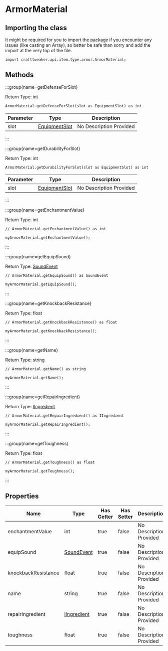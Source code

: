 # ArmorMaterial

## Importing the class

It might be required for you to import the package if you encounter any issues (like casting an Array), so better be safe than sorry and add the import at the very top of the file.
```zenscript
import crafttweaker.api.item.type.armor.ArmorMaterial;
```


## Methods

:::group{name=getDefenseForSlot}

Return Type: int

```zenscript
ArmorMaterial.getDefenseForSlot(slot as EquipmentSlot) as int
```

| Parameter | Type | Description |
|-----------|------|-------------|
| slot | [EquipmentSlot](/vanilla/api/entity/equipment/EquipmentSlot) | No Description Provided |


:::

:::group{name=getDurabilityForSlot}

Return Type: int

```zenscript
ArmorMaterial.getDurabilityForSlot(slot as EquipmentSlot) as int
```

| Parameter | Type | Description |
|-----------|------|-------------|
| slot | [EquipmentSlot](/vanilla/api/entity/equipment/EquipmentSlot) | No Description Provided |


:::

:::group{name=getEnchantmentValue}

Return Type: int

```zenscript
// ArmorMaterial.getEnchantmentValue() as int

myArmorMaterial.getEnchantmentValue();
```

:::

:::group{name=getEquipSound}

Return Type: [SoundEvent](/vanilla/api/sound/SoundEvent)

```zenscript
// ArmorMaterial.getEquipSound() as SoundEvent

myArmorMaterial.getEquipSound();
```

:::

:::group{name=getKnockbackResistance}

Return Type: float

```zenscript
// ArmorMaterial.getKnockbackResistance() as float

myArmorMaterial.getKnockbackResistance();
```

:::

:::group{name=getName}

Return Type: string

```zenscript
// ArmorMaterial.getName() as string

myArmorMaterial.getName();
```

:::

:::group{name=getRepairIngredient}

Return Type: [IIngredient](/vanilla/api/ingredient/IIngredient)

```zenscript
// ArmorMaterial.getRepairIngredient() as IIngredient

myArmorMaterial.getRepairIngredient();
```

:::

:::group{name=getToughness}

Return Type: float

```zenscript
// ArmorMaterial.getToughness() as float

myArmorMaterial.getToughness();
```

:::


## Properties

| Name | Type | Has Getter | Has Setter | Description |
|------|------|------------|------------|-------------|
| enchantmentValue | int | true | false | No Description Provided |
| equipSound | [SoundEvent](/vanilla/api/sound/SoundEvent) | true | false | No Description Provided |
| knockbackResistance | float | true | false | No Description Provided |
| name | string | true | false | No Description Provided |
| repairIngredient | [IIngredient](/vanilla/api/ingredient/IIngredient) | true | false | No Description Provided |
| toughness | float | true | false | No Description Provided |

